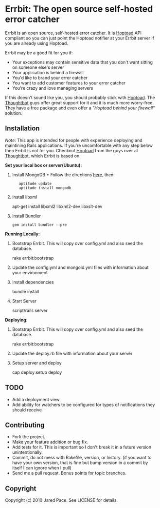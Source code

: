 Errbit: The open source self-hosted error catcher
=================================================

Errbit is an open source, self-hosted error catcher. It is [Hoptoad](http://hoptoadapp.com) 
API compliant so you can just point the Hoptoad notifier at your Errbit server if you are 
already using Hoptoad.

Errbit may be a good fit for you if:

* Your exceptions may contain sensitive data that you don't want sitting on someone else's server
* Your application is behind a firewall
* You'd like to brand your error catcher
* You want to add customer features to your error catcher
* You're crazy and love managing servers

If this doesn't sound like you, you should probably stick with [Hoptoad](http://hoptoadapp.com).
The [Thoughtbot](http://thoughtbot.com) guys offer great support for it and it is much more worry-free.
They have a free package and even offer a *"Hoptoad behind your firewall"* solution.

Installation
------------

*Note*: This app is intended for people with experience deploying and maintining
Rails applications. If you're uncomfortable with any step below then Errbit is not
for you. Checkout [Hoptoad](http://hoptoadapp.com) from the guys over at 
[Thoughtbot](http://thoughtbot.com), which Errbit is based on.

**Set your local box or server(Ubuntu):**

  1. Install MongoDB
    * Follow the directions [here](http://www.mongodb.org/display/DOCS/Ubuntu+and+Debian+packages), then:
      
            aptitude update
            aptitude install mongodb
      
  2. Install libxml
    
        apt-get install libxml2 libxml2-dev libxslt-dev
        
  3. Install Bundler
  
         gem install bundler --pre
         
**Running Locally:**

  1. Bootstrap Errbit. This will copy over config.yml and also seed the database.

        rake errbit:bootstrap

  2. Update the config.yml and mongoid.yml files with information about your environment
  3. Install dependencies
  
        bundle install
      
  4. Start Server
  
        script/rails server

**Deploying:**

  1. Bootstrap Errbit. This will copy over config.yml and also seed the database.

        rake errbit:bootstrap

  2. Update the deploy.rb file with information about your server
  3. Setup server and deploy
        
        cap deploy:setup deploy

TODO
----

* Add a deployment view
* Add ability for watchers to be configured for types of notifications they should receive

Contributing
------------
 
* Fork the project.
* Make your feature addition or bug fix.
* Add tests for it. This is important so I don't break it in a
  future version unintentionally.
* Commit, do not mess with Rakefile, version, or history.
  (if you want to have your own version, that is fine but bump version in a commit by itself I can ignore when I pull)
* Send me a pull request. Bonus points for topic branches.

Copyright
---------

Copyright (c) 2010 Jared Pace. See LICENSE for details.
